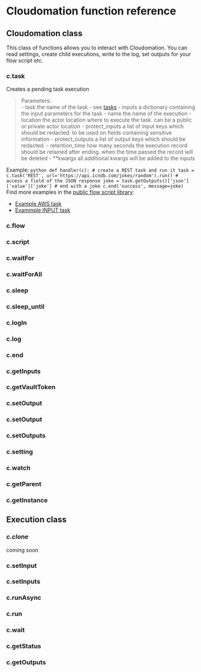 # Cloudomation function reference

## Cloudomation class
This class of functions allows you to interact with Cloudomation. You can read settings, create child executions, write to the log, set outputs for your flow script etc.

### c.task  
Creates a pending task execution  

> Parameters:  
>        - task           the name of the task - see [tasks](Tasks)
>        - inputs         a dictionary containing the input parameters for
>                         the task
>        - name           the name of the execution
>        - location       the actor location where to execute the task. can be
>                         a public or private actor location
>        - protect_inputs a list of input keys which should be redacted. to be
>                         used on fields containing sensitive information
>        - protect_outputs a list of output keys which should be redacted.
>        - retention_time how many seconds the execution record should be
>                         retained after ending. when the time passed the
>                         record will be deleted
>        - \*\*kwargs       all additional kwargs will be added to the inputs

Example:
        ```python
        def handler(c):
            # create a REST task and run it
            task = c.task('REST', url='https://api.icndb.com/jokes/random').run()
            # access a field of the JSON response
            joke = task.getOutputs()['json']['value']['joke']
            # end with a joke
            c.end('success', message=joke)
        ```
Find more examples in the [public flow script library](https://github.com/starflows/library):
- [Example AWS task](https://github.com/starflows/library/blob/master/Example%20Task%20AWS.py)
- [Exammple INPUT task](https://github.com/starflows/library/blob/master/Example%20Task%20INPUT.py)

### c.flow
### c.script
### c.waitFor
### c.waitForAll
### c.sleep
### c.sleep_until
### c.logIn
### c.log
### c.end
### c.getInputs
### c.getVaultToken
### c.setOutput
### c.setOutput
### c.setOutputs
### c.setting
### c.watch
### c.getParent
### c.getInstance

## Execution class
### *c.clone*
coming soon
### c.setInput
### c.setInputs
### c.runAsync
### c.run
### c.wait
### c.getStatus
### c.getOutputs
